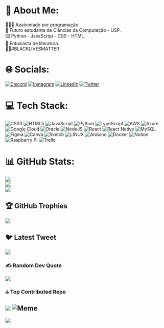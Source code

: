 # 💫 About Me:
🧑🏽‍💻 Apaixonado por programação.<br>
📘 Futuro estudante de Ciências da Computação - USP.<br>
⌨️ Python - JavaScript - CSS - HTML.<br>
📖 Entusiasta de literatura.<br>
✊🏽#BLACKLIVESMATTER

# 🌐 Socials:
[![Discord](https://img.shields.io/badge/Discord-%237289DA.svg?logo=discord&logoColor=white)](https://discord.gg/<𝕖𝕝𝕡𝕒𝕥𝕣𝕠𝕟.𝕕𝕚𝕣ツ/>#2482) [![Instagram](https://img.shields.io/badge/Instagram-%23E4405F.svg?logo=Instagram&logoColor=white)](https://instagram.com/elpatron.dir) [![LinkedIn](https://img.shields.io/badge/LinkedIn-%230077B5.svg?logo=linkedin&logoColor=white)](https://linkedin.com/in/lucasmarquesdev) [![Twitter](https://img.shields.io/badge/Twitter-%231DA1F2.svg?logo=Twitter&logoColor=white)](https://twitter.com/wodahs_dir) 

# 💻 Tech Stack:
![CSS3](https://img.shields.io/badge/css3-%231572B6.svg?style=for-the-badge&logo=css3&logoColor=white) ![HTML5](https://img.shields.io/badge/html5-%23E34F26.svg?style=for-the-badge&logo=html5&logoColor=white) ![JavaScript](https://img.shields.io/badge/javascript-%23323330.svg?style=for-the-badge&logo=javascript&logoColor=%23F7DF1E) ![Python](https://img.shields.io/badge/python-3670A0?style=for-the-badge&logo=python&logoColor=ffdd54) ![TypeScript](https://img.shields.io/badge/typescript-%23007ACC.svg?style=for-the-badge&logo=typescript&logoColor=white) ![AWS](https://img.shields.io/badge/AWS-%23FF9900.svg?style=for-the-badge&logo=amazon-aws&logoColor=white) ![Azure](https://img.shields.io/badge/azure-%230072C6.svg?style=for-the-badge&logo=azure-devops&logoColor=white) ![Google Cloud](https://img.shields.io/badge/Google%20Cloud-%234285F4.svg?style=for-the-badge&logo=google-cloud&logoColor=white) ![Oracle](https://img.shields.io/badge/Oracle-F80000?style=for-the-badge&logo=oracle&logoColor=white) ![NodeJS](https://img.shields.io/badge/node.js-6DA55F?style=for-the-badge&logo=node.js&logoColor=white) ![React](https://img.shields.io/badge/react-%2320232a.svg?style=for-the-badge&logo=react&logoColor=%2361DAFB) ![React Native](https://img.shields.io/badge/react_native-%2320232a.svg?style=for-the-badge&logo=react&logoColor=%2361DAFB) ![MySQL](https://img.shields.io/badge/mysql-%2300f.svg?style=for-the-badge&logo=mysql&logoColor=white) 	![Figma](https://img.shields.io/badge/figma-%23F24E1E.svg?style=for-the-badge&logo=figma&logoColor=white) ![Canva](https://img.shields.io/badge/Canva-%2300C4CC.svg?style=for-the-badge&logo=Canva&logoColor=white) ![Sketch](https://img.shields.io/badge/Sketch-FFB387?style=for-the-badge&logo=sketch&logoColor=black) ![LINUX](https://img.shields.io/badge/Linux-FCC624?style=for-the-badge&logo=linux&logoColor=black) ![Arduino](https://img.shields.io/badge/-Arduino-00979D?style=for-the-badge&logo=Arduino&logoColor=white) ![Docker](https://img.shields.io/badge/docker-%230db7ed.svg?style=for-the-badge&logo=docker&logoColor=white) ![Notion](https://img.shields.io/badge/Notion-%23000000.svg?style=for-the-badge&logo=notion&logoColor=white) ![Raspberry Pi](https://img.shields.io/badge/-RaspberryPi-C51A4A?style=for-the-badge&logo=Raspberry-Pi) ![Trello](https://img.shields.io/badge/Trello-%23026AA7.svg?style=for-the-badge&logo=Trello&logoColor=white)
# 📊 GitHub Stats:
![](https://github-readme-stats.vercel.app/api?username=lucasmarquesdv&theme=nord&hide_border=false&include_all_commits=true&count_private=true)<br/>
![](https://github-readme-streak-stats.herokuapp.com/?user=lucasmarquesdv&theme=nord&hide_border=false)<br/>
![](https://github-readme-stats.vercel.app/api/top-langs/?username=lucasmarquesdv&theme=nord&hide_border=false&include_all_commits=true&count_private=true&layout=compact)

## 🏆 GitHub Trophies
![](https://github-profile-trophy.vercel.app/?username=lucasmarquesdv&theme=tokyonight&no-frame=false&no-bg=true&margin-w=4)

## 🐦 Latest Tweet
[![](https://gtce.itsvg.in/api?username=elpatron_dir)](https://github.com/VishwaGauravIn/github-twitter-card-embed)

### ✍️ Random Dev Quote
![](https://quotes-github-readme.vercel.app/api?type=horizontal&theme=light)

### 🔝 Top Contributed Repo
![](https://github-contributor-stats.vercel.app/api?username=lucasmarquesdv&limit=5&theme=dracula&combine_all_yearly_contributions=true)
![Meme](https://i.pinimg.com/736x/03/7f/65/037f65dd74256f839d48f0b755e805a9.jpg)
---
[![](https://visitcount.itsvg.in/api?id=lucasmarquesdv&icon=3&color=1)](https://visitcount.itsvg.in)
